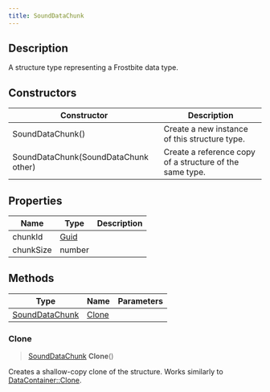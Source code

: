 ```yaml
---
title: SoundDataChunk
---
```

## Description

A structure type representing a Frostbite data type.

## Constructors

| Constructor                          | Description                                              |
| ------------------------------------ | -------------------------------------------------------- |
| SoundDataChunk()                     | Create a new instance of this structure type.            |
| SoundDataChunk(SoundDataChunk other) | Create a reference copy of a structure of the same type. |

## Properties

| Name      | Type                              | Description |
| --------- | --------------------------------- | ----------- |
| chunkId   | [Guid](/vext/ref/shared/class/guid) |             |
| chunkSize | number                            |             |

## Methods

| Type                             | Name            | Parameters |
| -------------------------------- | --------------- | ---------- |
| [SoundDataChunk](SoundDataChunk) | [Clone](#clone) |            |

### Clone

> [SoundDataChunk](SoundDataChunk) **Clone**()

Creates a shallow-copy clone of the structure. Works similarly to [DataContainer::Clone](/vext/ref/shared/class/datacontainer#clone).
